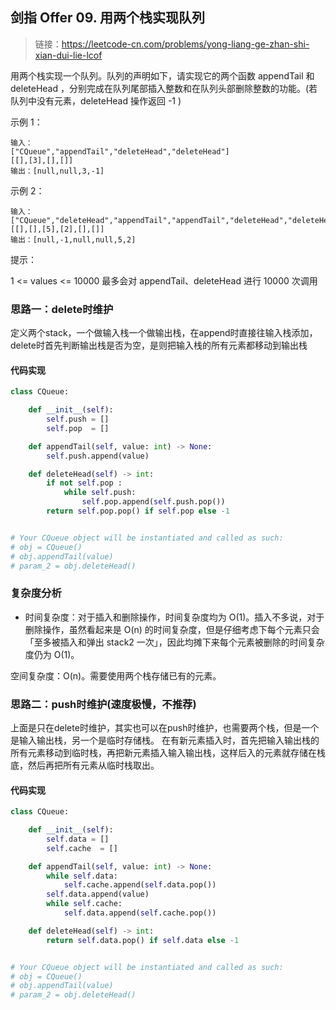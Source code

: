 ## 剑指 Offer 09. 用两个栈实现队列
>链接：https://leetcode-cn.com/problems/yong-liang-ge-zhan-shi-xian-dui-lie-lcof

用两个栈实现一个队列。队列的声明如下，请实现它的两个函数 appendTail 和 deleteHead ，分别完成在队列尾部插入整数和在队列头部删除整数的功能。(若队列中没有元素，deleteHead 操作返回 -1 )

示例 1：
```shell
输入：
["CQueue","appendTail","deleteHead","deleteHead"]
[[],[3],[],[]]
输出：[null,null,3,-1]
```
示例 2：
```shell
输入：
["CQueue","deleteHead","appendTail","appendTail","deleteHead","deleteHead"]
[[],[],[5],[2],[],[]]
输出：[null,-1,null,null,5,2]
```
提示：

1 <= values <= 10000
最多会对 appendTail、deleteHead 进行 10000 次调用

### 思路一：delete时维护
定义两个stack，一个做输入栈一个做输出栈，在append时直接往输入栈添加，delete时首先判断输出栈是否为空，是则把输入栈的所有元素都移动到输出栈

#### 代码实现
```python
class CQueue:

    def __init__(self):
        self.push = []
        self.pop  = []

    def appendTail(self, value: int) -> None:
        self.push.append(value)

    def deleteHead(self) -> int:
        if not self.pop :
            while self.push:
                self.pop.append(self.push.pop())
        return self.pop.pop() if self.pop else -1


# Your CQueue object will be instantiated and called as such:
# obj = CQueue()
# obj.appendTail(value)
# param_2 = obj.deleteHead()
```

### 复杂度分析
- 时间复杂度：对于插入和删除操作，时间复杂度均为 O(1)。插入不多说，对于删除操作，虽然看起来是 O(n) 的时间复杂度，但是仔细考虑下每个元素只会「至多被插入和弹出 stack2 一次」，因此均摊下来每个元素被删除的时间复杂度仍为 O(1)。

空间复杂度：O(n)。需要使用两个栈存储已有的元素。


### 思路二：push时维护(速度极慢，不推荐)
上面是只在delete时维护，其实也可以在push时维护，也需要两个栈，但是一个是输入输出栈，另一个是临时存储栈。
在有新元素插入时，首先把输入输出栈的所有元素移动到临时栈，再把新元素插入输入输出栈，这样后入的元素就存储在栈底，然后再把所有元素从临时栈取出。
#### 代码实现
```python
class CQueue:

    def __init__(self):
        self.data = []
        self.cache  = []

    def appendTail(self, value: int) -> None:
        while self.data:
            self.cache.append(self.data.pop())
        self.data.append(value)
        while self.cache:
            self.data.append(self.cache.pop())

    def deleteHead(self) -> int:
        return self.data.pop() if self.data else -1


# Your CQueue object will be instantiated and called as such:
# obj = CQueue()
# obj.appendTail(value)
# param_2 = obj.deleteHead()
```





